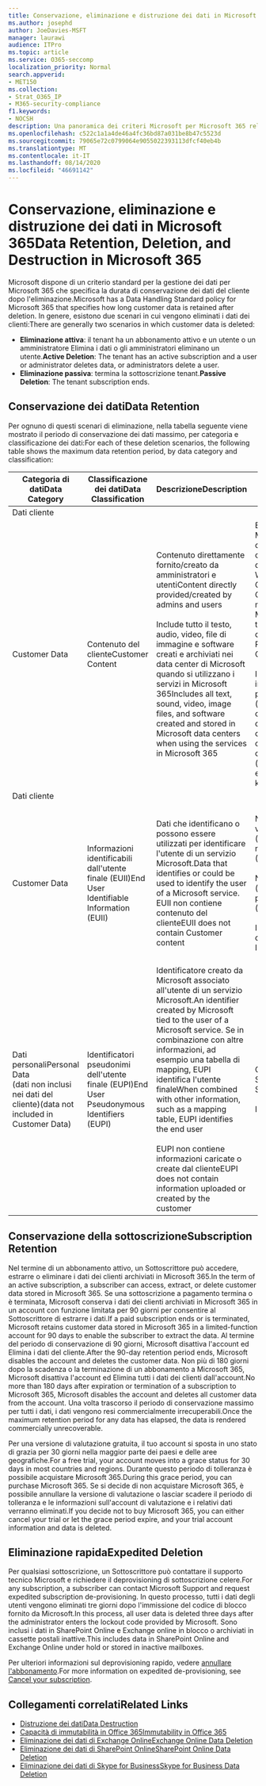 ```yaml
---
title: Conservazione, eliminazione e distruzione dei dati in Microsoft 365
ms.author: josephd
author: JoeDavies-MSFT
manager: laurawi
audience: ITPro
ms.topic: article
ms.service: O365-seccomp
localization_priority: Normal
search.appverid:
- MET150
ms.collection:
- Strat_O365_IP
- M365-security-compliance
f1.keywords:
- NOCSH
description: Una panoramica dei criteri Microsoft per Microsoft 365 relativamente alla conservazione, all'eliminazione e alla distruzione dei dati.
ms.openlocfilehash: c522c1a1a4de46a4fc36bd87a031be8b47c5523d
ms.sourcegitcommit: 79065e72c0799064e9055022393113dfcf40eb4b
ms.translationtype: MT
ms.contentlocale: it-IT
ms.lasthandoff: 08/14/2020
ms.locfileid: "46691142"
---
```

# <a name="data-retention-deletion-and-destruction-in-microsoft-365"></a><span data-ttu-id="25eb4-103">Conservazione, eliminazione e distruzione dei dati in Microsoft 365</span><span class="sxs-lookup"><span data-stu-id="25eb4-103">Data Retention, Deletion, and Destruction in Microsoft 365</span></span>

<span data-ttu-id="25eb4-104">Microsoft dispone di un criterio standard per la gestione dei dati per Microsoft 365 che specifica la durata di conservazione dei dati del cliente dopo l'eliminazione.</span><span class="sxs-lookup"><span data-stu-id="25eb4-104">Microsoft has a Data Handling Standard policy for Microsoft 365 that specifies how long customer data is retained after deletion.</span></span> <span data-ttu-id="25eb4-105">In genere, esistono due scenari in cui vengono eliminati i dati dei clienti:</span><span class="sxs-lookup"><span data-stu-id="25eb4-105">There are generally two scenarios in which customer data is deleted:</span></span>

- <span data-ttu-id="25eb4-106">**Eliminazione attiva**: il tenant ha un abbonamento attivo e un utente o un amministratore Elimina i dati o gli amministratori eliminano un utente.</span><span class="sxs-lookup"><span data-stu-id="25eb4-106">**Active Deletion**: The tenant has an active subscription and a user or administrator deletes data, or administrators delete a user.</span></span>
- <span data-ttu-id="25eb4-107">**Eliminazione passiva**: termina la sottoscrizione tenant.</span><span class="sxs-lookup"><span data-stu-id="25eb4-107">**Passive Deletion**: The tenant subscription ends.</span></span>

## <a name="data-retention"></a><span data-ttu-id="25eb4-108">Conservazione dei dati</span><span class="sxs-lookup"><span data-stu-id="25eb4-108">Data Retention</span></span>

<span data-ttu-id="25eb4-109">Per ognuno di questi scenari di eliminazione, nella tabella seguente viene mostrato il periodo di conservazione dei dati massimo, per categoria e classificazione dei dati:</span><span class="sxs-lookup"><span data-stu-id="25eb4-109">For each of these deletion scenarios, the following table shows the maximum data retention period, by data category and classification:</span></span>

| <span data-ttu-id="25eb4-110">Categoria di dati</span><span class="sxs-lookup"><span data-stu-id="25eb4-110">Data Category</span></span> | <span data-ttu-id="25eb4-111">Classificazione dei dati</span><span class="sxs-lookup"><span data-stu-id="25eb4-111">Data Classification</span></span> | <span data-ttu-id="25eb4-112">Descrizione</span><span class="sxs-lookup"><span data-stu-id="25eb4-112">Description</span></span> | <span data-ttu-id="25eb4-113">Esempi</span><span class="sxs-lookup"><span data-stu-id="25eb4-113">Examples</span></span> | <span data-ttu-id="25eb4-114">Periodo di conservazione</span><span class="sxs-lookup"><span data-stu-id="25eb4-114">Retention Period</span></span> |
|-----------------|-----------------|-----------------|----------------------------------|-------------------------------|
| <span data-ttu-id="25eb4-115">Dati cliente
</span><span class="sxs-lookup"><span data-stu-id="25eb4-115">Customer Data</span></span> | <span data-ttu-id="25eb4-116">Contenuto del cliente</span><span class="sxs-lookup"><span data-stu-id="25eb4-116">Customer Content</span></span>| <span data-ttu-id="25eb4-117">Contenuto direttamente fornito/creato da amministratori e utenti</span><span class="sxs-lookup"><span data-stu-id="25eb4-117">Content directly provided/created by admins and users</span></span> <br><br> <span data-ttu-id="25eb4-118">Include tutto il testo, audio, video, file di immagine e software creati e archiviati nei data center di Microsoft quando si utilizzano i servizi in Microsoft 365</span><span class="sxs-lookup"><span data-stu-id="25eb4-118">Includes all text, sound, video, image files, and software created and stored in Microsoft data centers when using the services in Microsoft 365</span></span> | <span data-ttu-id="25eb4-119">Esempi delle applicazioni Microsoft 365 più comunemente utilizzate che consentono agli utenti di creare dati includono Word, Excel, PowerPoint, Outlook e OneNote</span><span class="sxs-lookup"><span data-stu-id="25eb4-119">Examples of the most commonly used Microsoft 365 applications that allow users to author data include Word, Excel, PowerPoint, Outlook, and OneNote</span></span> <br><br> <span data-ttu-id="25eb4-120">Il contenuto del cliente include anche i segreti di proprietà dei clienti/forniti (password, certificati, chiavi di crittografia, chiavi di archiviazione)</span><span class="sxs-lookup"><span data-stu-id="25eb4-120">Customer content also includes customer-owned/provided secrets (passwords, certificates, encryption keys, storage keys)</span></span> | <span data-ttu-id="25eb4-121">**Scenario di eliminazione attiva:** al massimo 30 giorni</span><span class="sxs-lookup"><span data-stu-id="25eb4-121">**Active Deletion Scenario:** at most 30 days</span></span> <br><br> <span data-ttu-id="25eb4-122">**Scenario di eliminazione passiva:** al massimo 180 giorni</span><span class="sxs-lookup"><span data-stu-id="25eb4-122">**Passive Deletion Scenario:** at most 180 days</span></span> |
| <span data-ttu-id="25eb4-123">Dati cliente
</span><span class="sxs-lookup"><span data-stu-id="25eb4-123">Customer Data</span></span> | <span data-ttu-id="25eb4-124">Informazioni identificabili dall'utente finale (EUII)</span><span class="sxs-lookup"><span data-stu-id="25eb4-124">End User Identifiable Information (EUII)</span></span> | <span data-ttu-id="25eb4-125">Dati che identificano o possono essere utilizzati per identificare l'utente di un servizio Microsoft.</span><span class="sxs-lookup"><span data-stu-id="25eb4-125">Data that identifies or could be used to identify the user of a Microsoft service.</span></span> <span data-ttu-id="25eb4-126">EUII non contiene contenuto del cliente</span><span class="sxs-lookup"><span data-stu-id="25eb4-126">EUII does not contain Customer content</span></span> | <span data-ttu-id="25eb4-127">Nome utente o nome visualizzato (dominio\nomeutente)</span><span class="sxs-lookup"><span data-stu-id="25eb4-127">User name or display name (DOMAIN\UserName)</span></span> <br><br> <span data-ttu-id="25eb4-128">Nome dell'entità utente (name@domain)</span><span class="sxs-lookup"><span data-stu-id="25eb4-128">User principal name (name@domain)</span></span> <br><br>  <span data-ttu-id="25eb4-129">Indirizzi IP specifici dell'utente</span><span class="sxs-lookup"><span data-stu-id="25eb4-129">User-specific IP addresses</span></span> | <span data-ttu-id="25eb4-130">**Scenario di eliminazione attiva:** al massimo 180 giorni (solo un'azione di amministratore tenant)</span><span class="sxs-lookup"><span data-stu-id="25eb4-130">**Active Deletion Scenario:** at most 180 days (only a tenant administrator action)</span></span> <br><br> <span data-ttu-id="25eb4-131">**Scenario di eliminazione passiva:** al massimo 180 giorni</span><span class="sxs-lookup"><span data-stu-id="25eb4-131">**Passive Deletion Scenario:** at most 180 days</span></span> |
| <span data-ttu-id="25eb4-132">Dati personali</span><span class="sxs-lookup"><span data-stu-id="25eb4-132">Personal Data</span></span> <br> <span data-ttu-id="25eb4-133">(dati non inclusi nei dati del cliente)</span><span class="sxs-lookup"><span data-stu-id="25eb4-133">(data not included in Customer Data)</span></span> | <span data-ttu-id="25eb4-134">Identificatori pseudonimi dell'utente finale (EUPI)</span><span class="sxs-lookup"><span data-stu-id="25eb4-134">End User Pseudonymous Identifiers (EUPI)</span></span> | <span data-ttu-id="25eb4-135">Identificatore creato da Microsoft associato all'utente di un servizio Microsoft.</span><span class="sxs-lookup"><span data-stu-id="25eb4-135">An identifier created by Microsoft tied to the user of a Microsoft service.</span></span> <span data-ttu-id="25eb4-136">Se in combinazione con altre informazioni, ad esempio una tabella di mapping, EUPI identifica l'utente finale</span><span class="sxs-lookup"><span data-stu-id="25eb4-136">When combined with other information, such as a mapping table, EUPI identifies the end user</span></span> <br><br> <span data-ttu-id="25eb4-137">EUPI non contiene informazioni caricate o create dal cliente</span><span class="sxs-lookup"><span data-stu-id="25eb4-137">EUPI does not contain information uploaded or created by the customer</span></span> | <span data-ttu-id="25eb4-138">GUID utente, PUID o SID</span><span class="sxs-lookup"><span data-stu-id="25eb4-138">User GUIDs, PUIDs, or SIDs</span></span> <br><br> <span data-ttu-id="25eb4-139">ID di sessione</span><span class="sxs-lookup"><span data-stu-id="25eb4-139">Session IDs</span></span> | <span data-ttu-id="25eb4-140">**Scenario di eliminazione attiva:** al massimo 30 giorni</span><span class="sxs-lookup"><span data-stu-id="25eb4-140">**Active Deletion Scenario:** at most 30 days</span></span> <br><br> <span data-ttu-id="25eb4-141">**Scenario di eliminazione passiva:** al massimo 180 giorni</span><span class="sxs-lookup"><span data-stu-id="25eb4-141">**Passive Deletion Scenario:** at most 180 days</span></span> |

## <a name="subscription-retention"></a><span data-ttu-id="25eb4-142">Conservazione della sottoscrizione</span><span class="sxs-lookup"><span data-stu-id="25eb4-142">Subscription Retention</span></span>

<span data-ttu-id="25eb4-143">Nel termine di un abbonamento attivo, un Sottoscrittore può accedere, estrarre o eliminare i dati dei clienti archiviati in Microsoft 365.</span><span class="sxs-lookup"><span data-stu-id="25eb4-143">In the term of an active subscription, a subscriber can access, extract, or delete customer data stored in Microsoft 365.</span></span> <span data-ttu-id="25eb4-144">Se una sottoscrizione a pagamento termina o è terminata, Microsoft conserva i dati dei clienti archiviati in Microsoft 365 in un account con funzione limitata per 90 giorni per consentire al Sottoscrittore di estrarre i dati.</span><span class="sxs-lookup"><span data-stu-id="25eb4-144">If a paid subscription ends or is terminated, Microsoft retains customer data stored in Microsoft 365 in a limited-function account for 90 days to enable the subscriber to extract the data.</span></span> <span data-ttu-id="25eb4-145">Al termine del periodo di conservazione di 90 giorni, Microsoft disattiva l'account ed Elimina i dati del cliente.</span><span class="sxs-lookup"><span data-stu-id="25eb4-145">After the 90-day retention period ends, Microsoft disables the account and deletes the customer data.</span></span> <span data-ttu-id="25eb4-146">Non più di 180 giorni dopo la scadenza o la terminazione di un abbonamento a Microsoft 365, Microsoft disattiva l'account ed Elimina tutti i dati dei clienti dall'account.</span><span class="sxs-lookup"><span data-stu-id="25eb4-146">No more than 180 days after expiration or termination of a subscription to Microsoft 365, Microsoft disables the account and deletes all customer data from the account.</span></span> <span data-ttu-id="25eb4-147">Una volta trascorso il periodo di conservazione massimo per tutti i dati, i dati vengono resi commercialmente irrecuperabili.</span><span class="sxs-lookup"><span data-stu-id="25eb4-147">Once the maximum retention period for any data has elapsed, the data is rendered commercially unrecoverable.</span></span>

<span data-ttu-id="25eb4-148">Per una versione di valutazione gratuita, il tuo account si sposta in uno stato di grazia per 30 giorni nella maggior parte dei paesi e delle aree geografiche.</span><span class="sxs-lookup"><span data-stu-id="25eb4-148">For a free trial, your account moves into a grace status for 30 days in most countries and regions.</span></span> <span data-ttu-id="25eb4-149">Durante questo periodo di tolleranza è possibile acquistare Microsoft 365.</span><span class="sxs-lookup"><span data-stu-id="25eb4-149">During this grace period, you can purchase Microsoft 365.</span></span> <span data-ttu-id="25eb4-150">Se si decide di non acquistare Microsoft 365, è possibile annullare la versione di valutazione o lasciar scadere il periodo di tolleranza e le informazioni sull'account di valutazione e i relativi dati verranno eliminati.</span><span class="sxs-lookup"><span data-stu-id="25eb4-150">If you decide not to buy Microsoft 365, you can either cancel your trial or let the grace period expire, and your trial account information and data is deleted.</span></span>

## <a name="expedited-deletion"></a><span data-ttu-id="25eb4-151">Eliminazione rapida</span><span class="sxs-lookup"><span data-stu-id="25eb4-151">Expedited Deletion</span></span>

<span data-ttu-id="25eb4-152">Per qualsiasi sottoscrizione, un Sottoscrittore può contattare il supporto tecnico Microsoft e richiedere il deprovisioning di sottoscrizione celere.</span><span class="sxs-lookup"><span data-stu-id="25eb4-152">For any subscription, a subscriber can contact Microsoft Support and request expedited subscription de-provisioning.</span></span> <span data-ttu-id="25eb4-153">In questo processo, tutti i dati degli utenti vengono eliminati tre giorni dopo l'immissione del codice di blocco fornito da Microsoft.</span><span class="sxs-lookup"><span data-stu-id="25eb4-153">In this process, all user data is deleted three days after the administrator enters the lockout code provided by Microsoft.</span></span> <span data-ttu-id="25eb4-154">Sono inclusi i dati in SharePoint Online e Exchange online in blocco o archiviati in cassette postali inattive.</span><span class="sxs-lookup"><span data-stu-id="25eb4-154">This includes data in SharePoint Online and Exchange Online under hold or stored in inactive mailboxes.</span></span>

<span data-ttu-id="25eb4-155">Per ulteriori informazioni sul deprovisioning rapido, vedere [annullare l'abbonamento](https://docs.microsoft.com/microsoft-365/commerce/subscriptions/cancel-your-subscription).</span><span class="sxs-lookup"><span data-stu-id="25eb4-155">For more information on expedited de-provisioning, see [Cancel your subscription](https://docs.microsoft.com/microsoft-365/commerce/subscriptions/cancel-your-subscription).</span></span>

## <a name="related-links"></a><span data-ttu-id="25eb4-156">Collegamenti correlati</span><span class="sxs-lookup"><span data-stu-id="25eb4-156">Related Links</span></span>

- [<span data-ttu-id="25eb4-157">Distruzione dei dati</span><span class="sxs-lookup"><span data-stu-id="25eb4-157">Data Destruction</span></span>](microsoft-365-data-destruction.md)
- [<span data-ttu-id="25eb4-158">Capacità di immutabilità in Office 365</span><span class="sxs-lookup"><span data-stu-id="25eb4-158">Immutability in Office 365</span></span>](microsoft-365-data-immutability.md)
- [<span data-ttu-id="25eb4-159">Eliminazione dei dati di Exchange Online</span><span class="sxs-lookup"><span data-stu-id="25eb4-159">Exchange Online Data Deletion</span></span>](microsoft-365-exchange-online-data-deletion.md)
- [<span data-ttu-id="25eb4-160">Eliminazione dei dati di SharePoint Online</span><span class="sxs-lookup"><span data-stu-id="25eb4-160">SharePoint Online Data Deletion</span></span>](microsoft-365-sharepoint-online-data-deletion.md)
- [<span data-ttu-id="25eb4-161">Eliminazione dei dati di Skype for Business</span><span class="sxs-lookup"><span data-stu-id="25eb4-161">Skype for Business Data Deletion</span></span>](microsoft-365-skype-data-deletion.md)
